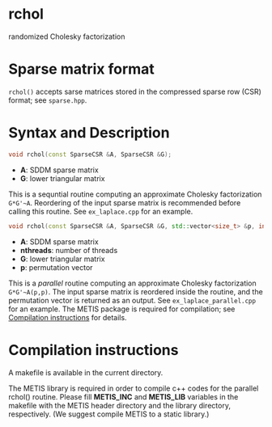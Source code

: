 # rchol
randomized Cholesky factorization

# Sparse matrix format
`rchol()` accepts sarse matrices stored in the compressed sparse row (CSR) format; see `sparse.hpp`.

# Syntax and Description
```c++
void rchol(const SparseCSR &A, SparseCSR &G);
```

- **A**: SDDM sparse matrix 
- **G**: lower triangular matrix

This is a sequntial routine computing an approximate Cholesky factorization `G*G'~A`. Reordering of the input sparse matrix is recommended before calling this routine. See `ex_laplace.cpp` for an example.

```c++
void rchol(const SparseCSR &A, SparseCSR &G, std::vector<size_t> &p, int nthreads);
```

- **A**: SDDM sparse matrix 
- **nthreads**: number of threads
- **G**: lower triangular matrix
- **p**: permutation vector

This is a *parallel* routine computing an approximate Cholesky factorization `G*G'~A(p,p)`. The input sparse matrix is reordered inside the routine, and the permutation vector is returned as an output. See `ex_laplace_parallel.cpp` for an example. The METIS package is required for compilation; see [Compilation instructions](#compilation-instructions) for details.

<!--
# SDD matrix
For an SDD sparse matrix, we first create an extended SDDM matrix and then call `rchol`. See `ex_hyperbolic.m` for an example.
-->
# Compilation instructions
A makefile is available in the current directory.

The METIS library is required in order to compile c++ codes for the parallel rchol() routine. Please fill **METIS_INC** and **METIS_LIB** variables in the makefile with the METIS header directory and the library directory, respectively. (We suggest compile METIS to a static library.)



